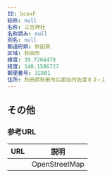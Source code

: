 ```yaml
---
ID: bcexF
総称: null
名称: 三吉神社
名称読み: null
別名: null
都道府県: 秋田県
区域: 秋田市
緯度: 39.7264478
経度: 140.1586727
郵便番号: 32801
住所: 秋田県秋田市広面谷内佐渡８２−１
---
```


## その他

### 参考URL

| URL | 説明          |
| --- | ------------- |
|     | OpenStreetMap |
